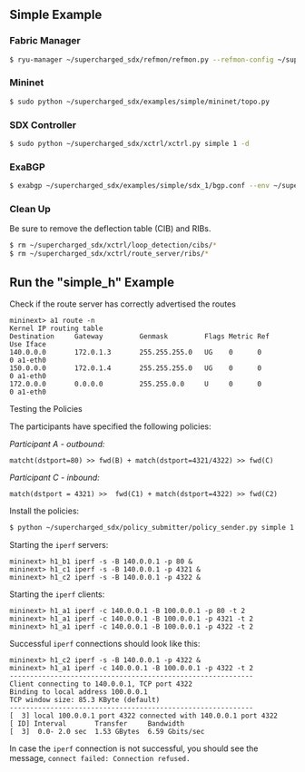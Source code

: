 ## Simple Example

### Fabric Manager 

```bash
$ ryu-manager ~/supercharged_sdx/refmon/refmon.py --refmon-config ~/supercharged_sdx/examples/simple/global.cfg --refmon-instance 1 --ofp-tcp-listen-port 6633 --wsapi-port 2101
```

### Mininet
 
```bash
$ sudo python ~/supercharged_sdx/examples/simple/mininet/topo.py
```

### SDX Controller

```bash
$ sudo python ~/supercharged_sdx/xctrl/xctrl.py simple 1 -d
```

### ExaBGP

```bash
$ exabgp ~/supercharged_sdx/examples/simple/sdx_1/bgp.conf --env ~/supercharged_sdx/examples/simple/sdx_1/exabgp.env
```

### Clean Up

Be sure to remove the deflection table (CIB) and RIBs.

```bash
$ rm ~/supercharged_sdx/xctrl/loop_detection/cibs/*
$ rm ~/supercharged_sdx/xctrl/route_server/ribs/*
```

    
## Run the "simple_h" Example
Check if the route server has correctly advertised the routes  

    mininext> a1 route -n  
    Kernel IP routing table  
    Destination     Gateway         Genmask         Flags Metric Ref    Use Iface  
    140.0.0.0       172.0.1.3       255.255.255.0   UG    0      0        0 a1-eth0  
    150.0.0.0       172.0.1.4       255.255.255.0   UG    0      0        0 a1-eth0  
    172.0.0.0       0.0.0.0         255.255.0.0     U     0      0        0 a1-eth0  

Testing the Policies

The participants have specified the following policies:  

_Participant A - outbound:_

    matcht(dstport=80) >> fwd(B) + match(dstport=4321/4322) >> fwd(C)

_Participant C - inbound:_

    match(dstport = 4321) >>  fwd(C1) + match(dstport=4322) >> fwd(C2)
	
Install the policies:

```bash
$ python ~/supercharged_sdx/policy_submitter/policy_sender.py simple 1
```
	

Starting the  `iperf` servers:  

    mininext> h1_b1 iperf -s -B 140.0.0.1 -p 80 &  
    mininext> h1_c1 iperf -s -B 140.0.0.1 -p 4321 &  
    mininext> h1_c2 iperf -s -B 140.0.0.1 -p 4322 &  

Starting the  `iperf` clients:  

    mininext> h1_a1 iperf -c 140.0.0.1 -B 100.0.0.1 -p 80 -t 2  
    mininext> h1_a1 iperf -c 140.0.0.1 -B 100.0.0.1 -p 4321 -t 2  
    mininext> h1_a1 iperf -c 140.0.0.1 -B 100.0.0.1 -p 4322 -t 2  

Successful `iperf` connections should look like this:  

    mininext> h1_c2 iperf -s -B 140.0.0.1 -p 4322 &  
    mininext> h1_a1 iperf -c 140.0.0.1 -B 100.0.0.1 -p 4322 -t 2  
    ------------------------------------------------------------  
    Client connecting to 140.0.0.1, TCP port 4322  
    Binding to local address 100.0.0.1  
    TCP window size: 85.3 KByte (default)  
    ------------------------------------------------------------  
    [  3] local 100.0.0.1 port 4322 connected with 140.0.0.1 port 4322  
    [ ID] Interval       Transfer     Bandwidth  
    [  3]  0.0- 2.0 sec  1.53 GBytes  6.59 Gbits/sec  

In case the `iperf` connection is not successful, you should see the message, `connect failed: Connection refused.`
